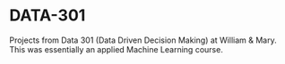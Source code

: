 # DATA-301
Projects from Data 301 (Data Driven Decision Making) at William &amp; Mary. This was essentially an applied Machine Learning course.

